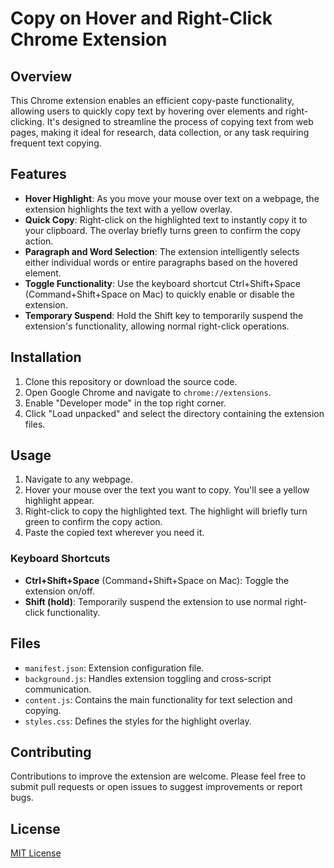 # Copy on Hover and Right-Click Chrome Extension

## Overview

This Chrome extension enables an efficient copy-paste functionality, allowing users to quickly copy text by hovering over elements and right-clicking. It's designed to streamline the process of copying text from web pages, making it ideal for research, data collection, or any task requiring frequent text copying.

## Features

- **Hover Highlight**: As you move your mouse over text on a webpage, the extension highlights the text with a yellow overlay.
- **Quick Copy**: Right-click on the highlighted text to instantly copy it to your clipboard. The overlay briefly turns green to confirm the copy action.
- **Paragraph and Word Selection**: The extension intelligently selects either individual words or entire paragraphs based on the hovered element.
- **Toggle Functionality**: Use the keyboard shortcut Ctrl+Shift+Space (Command+Shift+Space on Mac) to quickly enable or disable the extension.
- **Temporary Suspend**: Hold the Shift key to temporarily suspend the extension's functionality, allowing normal right-click operations.

## Installation

1. Clone this repository or download the source code.
2. Open Google Chrome and navigate to `chrome://extensions`.
3. Enable "Developer mode" in the top right corner.
4. Click "Load unpacked" and select the directory containing the extension files.

## Usage

1. Navigate to any webpage.
2. Hover your mouse over the text you want to copy. You'll see a yellow highlight appear.
3. Right-click to copy the highlighted text. The highlight will briefly turn green to confirm the copy action.
4. Paste the copied text wherever you need it.

### Keyboard Shortcuts

- **Ctrl+Shift+Space** (Command+Shift+Space on Mac): Toggle the extension on/off.
- **Shift (hold)**: Temporarily suspend the extension to use normal right-click functionality.

## Files

- `manifest.json`: Extension configuration file.
- `background.js`: Handles extension toggling and cross-script communication.
- `content.js`: Contains the main functionality for text selection and copying.
- `styles.css`: Defines the styles for the highlight overlay.

## Contributing

Contributions to improve the extension are welcome. Please feel free to submit pull requests or open issues to suggest improvements or report bugs.

## License

[MIT License](LICENSE)

